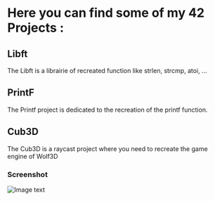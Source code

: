 # Here you can find some of my 42 Projects :

## Libft

The Libft is a librairie of recreated function  like strlen, strcmp, atoi, ...

## PrintF

The Printf project is dedicated to the recreation of the printf function.

## Cub3D

The Cub3D is a raycast project where you need to recreate the game engine of Wolf3D

### Screenshot
![Image text](/Cub3D/save.bmp)
